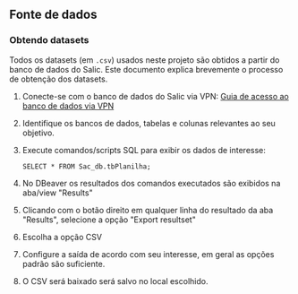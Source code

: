 ## Fonte de dados

### Obtendo datasets

Todos os datasets (em `.csv`) usados neste projeto são obtidos a partir do banco de dados do Salic. Este documento explica brevemente o processo de obtenção dos datasets.

1. Conecte-se com o banco de dados do Salic via VPN: [Guia de acesso ao banco de dados via VPN](https://github.com/lappis-unb/EcossistemasSWLivre/wiki/Acessando-banco-de-dados-via-VPN)

2. Identifique os bancos de dados, tabelas e colunas relevantes ao seu objetivo.

3. Execute comandos/scripts SQL para exibir os dados de interesse:

    `SELECT * FROM Sac_db.tbPlanilha;`

4. No DBeaver os resultados dos comandos executados são exibidos na aba/view "Results"

5. Clicando com o botão direito em qualquer linha do resultado da aba "Results", selecione a opção "Export resultset"

6. Escolha a opção CSV

7. Configure a saída de acordo com seu interesse, em geral as opções padrão são suficiente.

8. O CSV será baixado será salvo no local escolhido.
